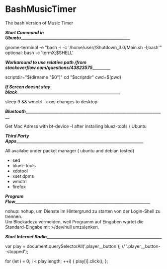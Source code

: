 # BashMusicTimer
The bash Version of Music Timer

___Start Command in Ubuntu__________________________________________________________

gnome-terminal -e "bash -i -c '/home/user//Shutdown_3.0/Main.sh -l;bash'"
 optional: bash -c 'termX;$SHELL'

___Workaround to use relative path /from stackoverflow.com/questions/43823575____________

scriptdir="$(dirname "$0")"
cd "$scriptdir"
cwd=$(pwd)


___If Screen doesnt stay black_______________________________________________________ 

 sleep 9 && wmctrl -k on; changes to desktop


___Bluetooth_________________________________________________________________________

Get Mac Adress with bt-device -l after installing bluez-tools / Ubuntu


___Third Party Apps___________________________________________________________________

All availabe under packet manager ( ubuntu and debian tested)
 - sed
 - bluez-tools
 - xdotool
 - xset dpms
 - wmctrl 
 - firefox


___Program Flow_______________________________________________________________________

nohup:
    nohup, um Dienste im Hintergrund zu starten von der Login-Shell zu trennen.    
    Um Blockadezu vermeiden, weil Programm auf Eingaben wartet die Standard-Eingabe mit >/dev/null umzulenken.

___Start Internet Radio_____________________________________________________________

var play = document.querySelectorAll('.player__button'); // '.player__button--stopped');

for (let i = 0; i < play.length; ++i) {
  play[i].click();
};

